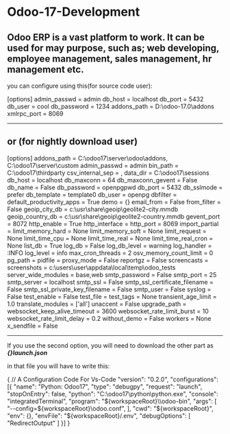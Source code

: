 # Odoo-17-Development
Odoo ERP is a vast platform to work. It can be used for may purpose, such as; web developing, employee management, sales management, hr management etc.
----
you can configure using this(for source code user):

[options]
admin_passwd = admin
db_host = localhost
db_port = 5432
db_user = cool
db_password = 1234
addons_path = D:\odoo-17.0\addons
xmlrpc_port = 8069



----
or (for nightly download user)
----

[options]
addons_path = C:\odoo17\server\odoo\addons, C:\odoo17\server\custom
admin_passwd = admin
bin_path = C:\odoo17\thirdparty
csv_internal_sep = ,
data_dir = C:\odoo17\sessions
db_host = localhost
db_maxconn = 64
db_maxconn_gevent = False
db_name = False
db_password = openpgpwd
db_port = 5432
db_sslmode = prefer
db_template = template0
db_user = openpg
dbfilter = 
default_productivity_apps = True
demo = {}
email_from = False
from_filter = False
geoip_city_db = c:\usr\share\geoip\geolite2-city.mmdb
geoip_country_db = c:\usr\share\geoip\geolite2-country.mmdb
gevent_port = 8072
http_enable = True
http_interface = 
http_port = 8069
import_partial = 
limit_memory_hard = None
limit_memory_soft = None
limit_request = None
limit_time_cpu = None
limit_time_real = None
limit_time_real_cron = None
list_db = True
log_db = False
log_db_level = warning
log_handler = :INFO
log_level = info
max_cron_threads = 2
osv_memory_count_limit = 0
pg_path = 
pidfile = 
proxy_mode = False
reportgz = False
screencasts = 
screenshots = c:\users\user\appdata\local\temp\odoo_tests
server_wide_modules = base,web
smtp_password = False
smtp_port = 25
smtp_server = localhost
smtp_ssl = False
smtp_ssl_certificate_filename = False
smtp_ssl_private_key_filename = False
smtp_user = False
syslog = False
test_enable = False
test_file = 
test_tags = None
transient_age_limit = 1.0
translate_modules = ['all']
unaccent = False
upgrade_path = 
websocket_keep_alive_timeout = 3600
websocket_rate_limit_burst = 10
websocket_rate_limit_delay = 0.2
without_demo = False
workers = None
x_sendfile = False


----
If you use the second option, you will need to download the other part as <b><i>{}launch.json</i></b>

in that file you will have to write this:

{
    // A Configuration Code For Vs-Code
    "version": "0.2.0",
    "configurations": [{
        "name": "Python: Odoo17",
        "type": "debugpy",
        "request": "launch",
        "stopOnEntry": false,
        "python": "C:\\odoo17\\python\\python.exe",
        "console": "integratedTerminal",
        "program": "${workspaceRoot}\\odoo-bin",
        "args": [
            "--config=${workspaceRoot}\\odoo.conf",
        ],
        "cwd": "${workspaceRoot}",
        "env": {},
        "envFile": "${workspaceRoot}/.env",
        "debugOptions": [
            "RedirectOutput"
        ]
    }]
}




